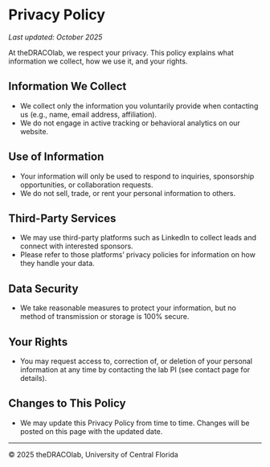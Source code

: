 # Privacy Policy

_Last updated: October 2025_

At theDRACOlab, we respect your privacy. This policy explains what information we collect, how we use it, and your rights.

## Information We Collect
- We collect only the information you voluntarily provide when contacting us (e.g., name, email address, affiliation).  
- We do not engage in active tracking or behavioral analytics on our website.  

## Use of Information
- Your information will only be used to respond to inquiries, sponsorship opportunities, or collaboration requests.  
- We do not sell, trade, or rent your personal information to others.  

## Third-Party Services
- We may use third-party platforms such as LinkedIn to collect leads and connect with interested sponsors.  
- Please refer to those platforms’ privacy policies for information on how they handle your data.  

## Data Security
- We take reasonable measures to protect your information, but no method of transmission or storage is 100% secure.  

## Your Rights
- You may request access to, correction of, or deletion of your personal information at any time by contacting the lab PI (see contact page for details).

## Changes to This Policy
- We may update this Privacy Policy from time to time. Changes will be posted on this page with the updated date.  

---

© 2025 theDRACOlab, University of Central Florida
